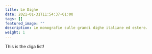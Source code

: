 ```yaml
---
title: Le Dighe
date: 2021-01-31T11:54:37+01:00
tags: []
featured_image: ""
description: Le monografie sulle grandi dighe italiane ed estere.
weight: 1
---
```


This is the diga list!